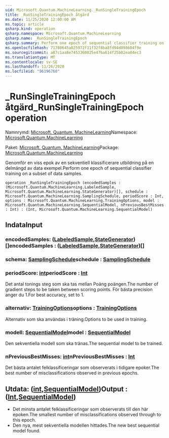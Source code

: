 ```yaml
---
uid: Microsoft.Quantum.MachineLearning._RunSingleTrainingEpoch
title: _RunSingleTrainingEpoch åtgärd
ms.date: 11/25/2020 12:00:00 AM
ms.topic: article
qsharp.kind: operation
qsharp.namespace: Microsoft.Quantum.MachineLearning
qsharp.name: _RunSingleTrainingEpoch
qsharp.summary: Perform one epoch of sequential classifier training on a subset of data samples.
ms.openlocfilehash: 71780645a025972f11f32f8ba8fd94d098604f9e
ms.sourcegitcommit: a87c1aa8e7453360025e47ba614f25b02ea84ec3
ms.translationtype: MT
ms.contentlocale: sv-SE
ms.lasthandoff: 11/26/2020
ms.locfileid: "96196760"
---
```

# <a name="_runsingletrainingepoch-operation"></a><span data-ttu-id="54e38-102">_RunSingleTrainingEpoch åtgärd</span><span class="sxs-lookup"><span data-stu-id="54e38-102">_RunSingleTrainingEpoch operation</span></span>

<span data-ttu-id="54e38-103">Namnrymd: [Microsoft. Quantum. MachineLearning](xref:Microsoft.Quantum.MachineLearning)</span><span class="sxs-lookup"><span data-stu-id="54e38-103">Namespace: [Microsoft.Quantum.MachineLearning](xref:Microsoft.Quantum.MachineLearning)</span></span>

<span data-ttu-id="54e38-104">Paket: [Microsoft. Quantum. MachineLearning](https://nuget.org/packages/Microsoft.Quantum.MachineLearning)</span><span class="sxs-lookup"><span data-stu-id="54e38-104">Package: [Microsoft.Quantum.MachineLearning](https://nuget.org/packages/Microsoft.Quantum.MachineLearning)</span></span>


<span data-ttu-id="54e38-105">Genomför en viss epok av en sekventiell klassificerare utbildning på en delmängd av data exempel.</span><span class="sxs-lookup"><span data-stu-id="54e38-105">Perform one epoch of sequential classifier training on a subset of data samples.</span></span>

```qsharp
operation _RunSingleTrainingEpoch (encodedSamples : (Microsoft.Quantum.MachineLearning.LabeledSample, Microsoft.Quantum.MachineLearning.StateGenerator)[], schedule : Microsoft.Quantum.MachineLearning.SamplingSchedule, periodScore : Int, options : Microsoft.Quantum.MachineLearning.TrainingOptions, model : Microsoft.Quantum.MachineLearning.SequentialModel, nPreviousBestMisses : Int) : (Int, Microsoft.Quantum.MachineLearning.SequentialModel)
```


## <a name="input"></a><span data-ttu-id="54e38-106">Indata</span><span class="sxs-lookup"><span data-stu-id="54e38-106">Input</span></span>

### <a name="encodedsamples--labeledsamplestategenerator"></a><span data-ttu-id="54e38-107">encodedSamples: ([LabeledSample](xref:Microsoft.Quantum.MachineLearning.LabeledSample),[StateGenerator](xref:Microsoft.Quantum.MachineLearning.StateGenerator)) []</span><span class="sxs-lookup"><span data-stu-id="54e38-107">encodedSamples : ([LabeledSample](xref:Microsoft.Quantum.MachineLearning.LabeledSample),[StateGenerator](xref:Microsoft.Quantum.MachineLearning.StateGenerator))[]</span></span>




### <a name="schedule--samplingschedule"></a><span data-ttu-id="54e38-108">schema: [SamplingSchedule](xref:Microsoft.Quantum.MachineLearning.SamplingSchedule)</span><span class="sxs-lookup"><span data-stu-id="54e38-108">schedule : [SamplingSchedule](xref:Microsoft.Quantum.MachineLearning.SamplingSchedule)</span></span>




### <a name="periodscore--int"></a><span data-ttu-id="54e38-109">periodScore: [int](xref:microsoft.quantum.lang-ref.int)</span><span class="sxs-lookup"><span data-stu-id="54e38-109">periodScore : [Int](xref:microsoft.quantum.lang-ref.int)</span></span>

<span data-ttu-id="54e38-110">Det antal tonings steg som ska tas mellan Poäng poängen.</span><span class="sxs-lookup"><span data-stu-id="54e38-110">The number of gradient steps to be taken between scoring points.</span></span>
<span data-ttu-id="54e38-111">För bästa precision anger du 1.</span><span class="sxs-lookup"><span data-stu-id="54e38-111">For best accuracy, set to 1.</span></span>


### <a name="options--trainingoptions"></a><span data-ttu-id="54e38-112">alternativ: [TrainingOptions](xref:Microsoft.Quantum.MachineLearning.TrainingOptions)</span><span class="sxs-lookup"><span data-stu-id="54e38-112">options : [TrainingOptions](xref:Microsoft.Quantum.MachineLearning.TrainingOptions)</span></span>

<span data-ttu-id="54e38-113">Alternativ som ska användas i träning.</span><span class="sxs-lookup"><span data-stu-id="54e38-113">Options to be used in training.</span></span>


### <a name="model--sequentialmodel"></a><span data-ttu-id="54e38-114">modell: [SequentialModel](xref:Microsoft.Quantum.MachineLearning.SequentialModel)</span><span class="sxs-lookup"><span data-stu-id="54e38-114">model : [SequentialModel](xref:Microsoft.Quantum.MachineLearning.SequentialModel)</span></span>

<span data-ttu-id="54e38-115">Den sekventiella modell som ska tränas.</span><span class="sxs-lookup"><span data-stu-id="54e38-115">The sequential model to be trained.</span></span>


### <a name="npreviousbestmisses--int"></a><span data-ttu-id="54e38-116">nPreviousBestMisses: [int](xref:microsoft.quantum.lang-ref.int)</span><span class="sxs-lookup"><span data-stu-id="54e38-116">nPreviousBestMisses : [Int](xref:microsoft.quantum.lang-ref.int)</span></span>

<span data-ttu-id="54e38-117">Det bästa antalet felklassificeringar som observerats i tidigare epoker.</span><span class="sxs-lookup"><span data-stu-id="54e38-117">The best number of misclassifications observed in previous epochs.</span></span>



## <a name="output--intsequentialmodel"></a><span data-ttu-id="54e38-118">Utdata: ([int](xref:microsoft.quantum.lang-ref.int),[SequentialModel](xref:Microsoft.Quantum.MachineLearning.SequentialModel))</span><span class="sxs-lookup"><span data-stu-id="54e38-118">Output : ([Int](xref:microsoft.quantum.lang-ref.int),[SequentialModel](xref:Microsoft.Quantum.MachineLearning.SequentialModel))</span></span>

- <span data-ttu-id="54e38-119">Det minsta antalet felklassificeringar som observerats till den här epoken.</span><span class="sxs-lookup"><span data-stu-id="54e38-119">The smallest number of misclassifications observed through to this epoch.</span></span>
- <span data-ttu-id="54e38-120">Den nya, mest sekventiella modellen hittades.</span><span class="sxs-lookup"><span data-stu-id="54e38-120">The new best sequential model found.</span></span>